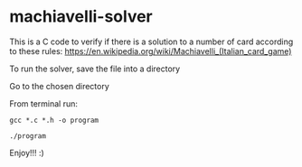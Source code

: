 # machiavelli-solver
This is a C code to verify if there is a solution to a number of card according to these rules: 
https://en.wikipedia.org/wiki/Machiavelli_(Italian_card_game)

To run the solver, save the file into a directory
  
Go to the chosen directory
  
From terminal run:
  
    gcc *.c *.h -o program
  
    ./program
  
 Enjoy!!! :)
